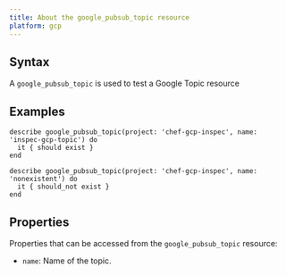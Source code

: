 ```yaml
---
title: About the google_pubsub_topic resource
platform: gcp
---
```


## Syntax
A `google_pubsub_topic` is used to test a Google Topic resource

## Examples
```
describe google_pubsub_topic(project: 'chef-gcp-inspec', name: 'inspec-gcp-topic') do
  it { should exist }
end

describe google_pubsub_topic(project: 'chef-gcp-inspec', name: 'nonexistent') do
  it { should_not exist }
end
```

## Properties
Properties that can be accessed from the `google_pubsub_topic` resource:

  * `name`: Name of the topic.
